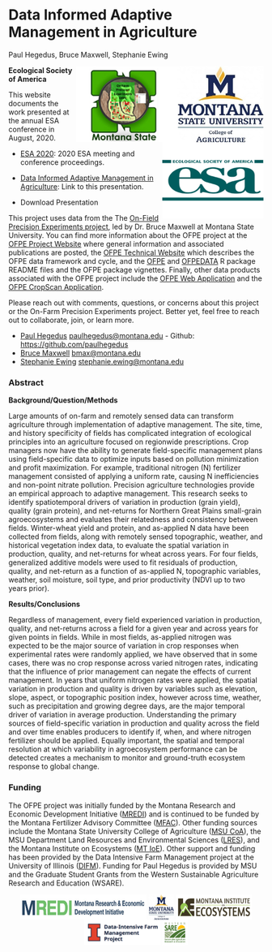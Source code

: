 Data Informed Adaptive Management in Agriculture
================
Paul Hegedus, Bruce Maxwell, Stephanie Ewing

<right>
<img src="images/msu_coa_logo.png" align = "right"  width="170" height = "150"/>
<img src="images/OFPE_logo.png" align = "right"  width="200" height = "150"/>
<img src="images/esa_logo.png" align = "right" width="200" height = "150"/>
</right>

**Ecological Society of America**

This website documents the work presented at the annual ESA conference
in August, 2020.

  - [ESA 2020](https://www.esa.org/saltlake/): 2020 ESA meeting and
    conference proceedings.

  - [Data Informed Adaptive Management in Agriculture](): Link to this
    presentation.

  - Download Presentation

This project uses data from the The [On-Field Precision Experiments
project](https://sites.google.com/site/ofpeframework/), led by Dr. Bruce
Maxwell at Montana State University. You can find more information about
the OFPE project at the [OFPE Project
Website](https://sites.google.com/site/ofpeframework/) where general
information and associated publications are posted, the [OFPE Technical
Website](https://paulhegedus.github.io/OFPE-Website/) which describes
the OFPE data framework and cycle, and the
[OFPE](https://github.com/paulhegedus/OFPE.git) and
[OFPEDATA](https://github.com/paulhegedus/OFPEDATA.git) R package README
files and the OFPE package vignettes. Finally, other data products
associated with the OFPE project include the [OFPE Web
Application](https://paulhegedus.shinyapps.io/OFPE_AnalysisAndSim_App_v1/?_ga=2.189182059.1336631904.1592115204-590292424.1592115204)
and the [OFPE CropScan
Application](https://paulhegedus.shinyapps.io/OFPE_Protein_Application/?_ga=2.69643152.1880072526.1592481594-590292424.1592115204).

Please reach out with comments, questions, or concerns about this
project or the On-Farm Precision Experiments project. Better yet, feel
free to reach out to collaborate, join, or learn more.

  - [Paul
    Hegedus](http://landresources.montana.edu/directory/researchassoc.html)
    <paulhegedus@montana.edu> - Github: <https://github.com/paulhegedus>
  - [Bruce
    Maxwell](http://landresources.montana.edu/directory/faculty/1524374/bruce-maxwell)
    <bmax@montana.edu>
  - [Stephanie
    Ewing](http://landresources.montana.edu/directory/faculty/1524074/stephanie-ewing)
    <stephanie.ewing@montana.edu>

### Abstract

**Background/Question/Methods**

Large amounts of on-farm and remotely sensed data can transform
agriculture through implementation of adaptive management. The site,
time, and history specificity of fields has complicated integration of
ecological principles into an agriculture focused on regionwide
prescriptions. Crop managers now have the ability to generate
field-specific management plans using field-specific data to optimize
inputs based on pollution minimization and profit maximization. For
example, traditional nitrogen (N) fertilizer management consisted of
applying a uniform rate, causing N inefficiencies and non-point nitrate
pollution. Precision agriculture technologies provide an empirical
approach to adaptive management. This research seeks to identify
spatiotemporal drivers of variation in production (grain yield), quality
(grain protein), and net-returns for Northern Great Plains small-grain
agroecosystems and evaluates their relatedness and consistency between
fields. Winter-wheat yield and protein, and as-applied N data have been
collected from fields, along with remotely sensed topographic, weather,
and historical vegetation index data, to evaluate the spatial variation
in production, quality, and net-returns for wheat across years. For four
fields, generalized additive models were used to fit residuals of
production, quality, and net-return as a function of as-applied N,
topographic variables, weather, soil moisture, soil type, and prior
productivity (NDVI up to two years prior).

**Results/Conclusions**

Regardless of management, every field experienced variation in
production, quality, and net-returns across a field for a given year and
across years for given points in fields. While in most fields,
as-applied nitrogen was expected to be the major source of variation in
crop responses when experimental rates were randomly applied, we have
observed that in some cases, there was no crop response across varied
nitrogen rates, indicating that the influence of prior management can
negate the effects of current management. In years that uniform nitrogen
rates were applied, the spatial variation in production and quality is
driven by variables such as elevation, slope, aspect, or topographic
position index, however across time, weather, such as precipitation and
growing degree days, are the major temporal driver of variation in
average production. Understanding the primary sources of field-specific
variation in production and quality across the field and over time
enables producers to identify if, when, and where nitrogen fertilizer
should be applied. Equally important, the spatial and temporal
resolution at which variability in agroecosystem performance can be
detected creates a mechanism to monitor and ground-truth ecosystem
response to global change.

### Funding

The OFPE project was initially funded by the Montana Research and
Economic Development Initiative
([MREDI](https://mus.edu/research/research_initiative.html)) and is
continued to be funded by the Montana Fertilizer Advisory Committee
([MFAC](https://agriculture.montana.edu/mfac/index.html)). Other funding
sources include the Montana State University College of Agriculture
([MSU CoA](https://agriculture.montana.edu)), the MSU Department Land
Resources and Environmental Sciences
([LRES](https://landresources.montana.edu)), and the Montana Institute
on Ecosystems ([MT IoE](https://montanaioe.org)). Other support and
funding has been provided by the Data Intensive Farm Management project
at the University of Illinois
([DIFM](https://publish.illinois.edu/data-intensive-farm-managment/)).
Funding for Paul Hegedus is provided by MSU and the Graduate Student
Grants from the Western Sustainable Agriculture Research and Education
(WSARE).

<center>

<img src="images/MREDI_logo.png" align="center" width="250" height = "50" />
<img src="images/msu_coa_logo.png" align="center" width="50" height = "50" />
<img src="images/MTIOE_logo.png" align="center" width="150" height = "50" />
<img src="images/DIFM_logo.png" align="center" width="150" height = "50" />
<img src="images/WSARE_logo.gif" align="center" width="50" height = "50" />

</center>
